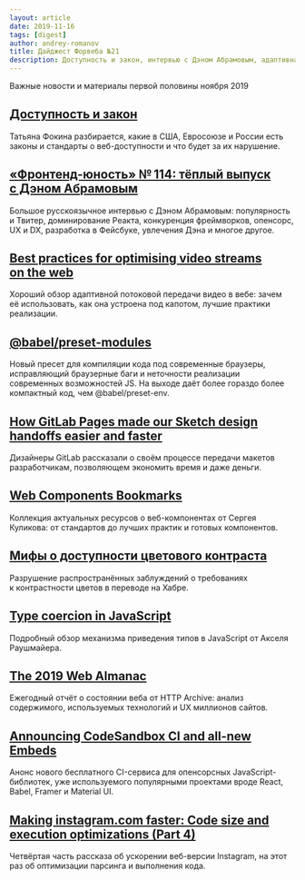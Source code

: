 ```yaml
---
layout: article
date: 2019-11-16
tags: [digest]
author: andrey-romanov
title: Дайджест Форвеба №21
description: Доступность и закон, интервью с Дэном Абрамовым, адаптивная потоковая передача видео в вебе, @babel/preset-modules, актуальные ресурсы о веб-компонентах, передача дизайн-макетов разработчикам, мифы о контрасте цветов, приведение типов в JavaScript, состояние веба в 2019, CodeSandbox CI, ускорение Instagram
---
```

<p class="paragraph--lead">Важные новости и материалы первой половины ноября 2019</p>

## [Доступность и закон](https://medium.com/web-standards/a11y-and-law-a81dd9dd5fc8)

<p>Татьяна Фокина разбирается, какие в США, Евросоюзе и России есть законы и стандарты о веб-доступности и что будет за их нарушение.</p>

## [«Фронтенд-юность» № 114: тёплый выпуск с Дэном Абрамовым](https://youtu.be/9aXRJ8Z-kxA)

<p>Большое русскоязычное интервью с Дэном Абрамовым: популярность и Твитер, доминирование Реакта, конкуренция фреймворков, опенсорс, UX и DX, разработка в Фейсбуке, увлечения Дэна и многое другое.</p>

## [Best practices for optimising video streams on the web](https://www.heartinternet.uk/blog/best-practices-for-optimising-video-streams-on-the-web/)

<p>Хороший обзор адаптивной потоковой передачи видео в вебе: зачем её использовать, как она устроена под капотом, лучшие практики реализации.</p>

## [@babel/preset-modules](https://github.com/babel/preset-modules)

<p>Новый пресет для компиляции кода под современные браузеры, исправляющий браузерные баги и неточности реализации современных возможностей JS. На выходе даёт более гораздо более компактный код, чем @babel/preset-env.</p>

## [How GitLab Pages made our Sketch design handoffs easier and faster](https://about.gitlab.com/blog/2019/11/07/how-gitlab-pages-made-our-sketch-design-handoffs-easier-and-faster/)

<p>Дизайнеры GitLab рассказали о своём процессе передачи макетов разработчикам, позволяющем экономить время и даже деньги.</p>

## [Web Components Bookmarks](https://www.notion.so/Web-Components-bookmarks-64066078f891433dbc74997dc4d64302)

<p>Коллекция актуальных ресурсов о веб-компонентах от Сергея Куликова: от стандартов до лучших практик и готовых компонентов.</p>

## [Мифы о доступности цветового контраста](https://habr.com/ru/post/474400/)

<p>Разрушение распространённых заблуждений о требованиях к контрастности цветов в переводе на Хабре.</p>

## [Type coercion in JavaScript](https://2ality.com/2019/10/type-coercion.html)

<p>Подробный обзор механизма приведения типов в JavaScript от Акселя Раушмайера.</p>

## [The 2019 Web Almanac](https://almanac.httparchive.org/en/2019/)

<p>Ежегодный отчёт о состоянии веба от HTTP Archive: анализ содержимого, используемых технологий и UX миллионов сайтов.</p>

## [Announcing CodeSandbox CI and all-new Embeds](https://codesandbox.io/post/codesandbox-ci-embeds)

<p>Анонс нового бесплатного CI-сервиса для опенсорсных JavaScript-библиотек, уже используемого популярными проектами вроде React, Babel, Framer и Material UI.</p>

## [Making instagram.com faster: Code size and execution optimizations (Part 4)](https://instagram-engineering.com/making-instagram-com-faster-code-size-and-execution-optimizations-part-4-57668be796a8)

<p>Четвёртая часть рассказа об ускорении веб-версии Instagram, на этот раз об оптимизации парсинга и выполнения кода.</p>

